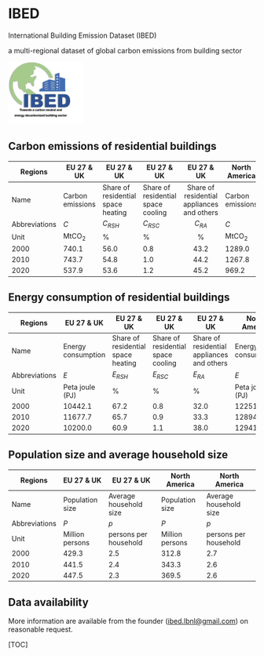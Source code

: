 <script type="text/javascript" src="2html/jquery-3.3.1.min.js"></script>
<script type="text/javascript" src="2html/2html.js"></script>
<link rel="stylesheet" type="text/css" href="2html/style.css">

# IBED

International Building Emission Dataset (IBED)

a multi-regional dataset of global carbon emissions from building sector

<div align=left><img  src="IBED_logo1.png" width=30%/> </div> 



## Carbon emissions of residential buildings 

| Regions       | EU 27 & UK       | EU 27 & UK                         | EU 27 & UK                         |                 EU 27 & UK                 | North America    | North America                      | North America                      | North America                              |
| ------------- | ---------------- | ---------------------------------- | ---------------------------------- | :----------------------------------------: | ---------------- | ---------------------------------- | ---------------------------------- | ------------------------------------------ |
| Name          | Carbon emissions | Share of residential space heating | Share of residential space cooling | Share of residential appliances and others | Carbon emissions | Share of residential space heating | Share of residential space cooling | Share of residential appliances and others |
| Abbreviations | $C$              | $C_{RSH}$                          | $C_{RSC}$                          |                  $C_{RA}$                  | $C$              | $C_{RSH}$                          | $C_{RSC}$                          | $C_{RA}$                                   |
| Unit          | $\text{MtCO}_2$  | $\%$                               | $\%$                               |                    $\%$                    | $\text{MtCO}_2$  | %                                  | %                                  | %                                          |
| 2000          | 740.1            | 56.0                               | 0.8                                |                    43.2                    | 1289.0           | 37.9                               | 7.8                                | 54.3                                       |
| 2010          | 743.7            | 54.8                               | 1.0                                |                    44.2                    | 1267.8           | 31.0                               | 10.4                               | 58.6                                       |
| 2020          | 537.9            | 53.6                               | 1.2                                |                    45.2                    | 969.2            | 36.2                               | 9.5                                | 54.3                                       |





## Energy consumption of residential buildings 

| Regions       | EU 27 & UK               | EU 27 & UK                         | EU 27 & UK                         | EU 27 & UK                                 | North America            | North America                      | North America                      | North America                              |
| ------------- | ------------------------ | ---------------------------------- | ---------------------------------- | ------------------------------------------ | ------------------------ | ---------------------------------- | ---------------------------------- | ------------------------------------------ |
| Name          | Energy consumption       | Share of residential space heating | Share of residential space cooling | Share of residential appliances and others | Energy consumption       | Share of residential space heating | Share of residential space cooling | Share of residential appliances and others |
| Abbreviations | $E$                      | $E_{RSH}$                          | $E_{RSC}$                          | $E_{RA}$                                   | $E$                      | $E_{RSH}$                          | $E_{RSC}$                          | $E_{RA}$                                   |
| Unit          | Peta joule $(\text{PJ})$ | $\%$                               | $\%$                               | $\%$                                       | Peta joule $(\text{PJ})$ | %                                  | %                                  |                                            |
| 2000          | 10442.1                  | 67.2                               | 0.8                                | 32.0                                       | 12251.0                  | 56.4                               | 4.3                                | 39.3                                       |
| 2010          | 11677.7                  | 65.7                               | 0.9                                | 33.3                                       | 12894.7                  | 48.8                               | 6.4                                | 44.8                                       |
| 2020          | 10200.0                  | 60.9                               | 1.1                                | 38.0                                       | 12941.2                  | 46.9                               | 7.3                                | 45.9                                       |





## Population size and average household size

| Regions       | EU 27 & UK      | EU 27 & UK             | North America   | North America          |
| ------------- | --------------- | ---------------------- | --------------- | ---------------------- |
| Name          | Population size | Average household size | Population size | Average household size |
| Abbreviations | $P$             | $p$                    | $P$             | $p$                    |
| Unit          | Million persons | persons per household  | Million persons | persons per household  |
| 2000          | 429.3           | 2.5                    | 312.8           | 2.7                    |
| 2010          | 441.5           | 2.4                    | 343.3           | 2.6                    |
| 2020          | 447.5           | 2.3                    | 369.5           | 2.6                    |





## Data availability

More information are available from the founder (ibed.lbnl@gmail.com) on reasonable request.





[TOC]





